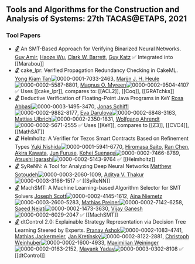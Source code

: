 ## Tools and Algorithms for the Construction and Analysis of Systems: 27th TACAS@ETAPS, 2021
### Tool Papers
- [🔓](https://doi.org/10.1007/978-3-030-72013-1_11) An SMT-Based Approach for Verifying Binarized Neural Networks.
[Guy Amir](https://dblp.org/pid/277/9596.html), [Haoze Wu](https://dblp.org/pid/195/8725-1.html), [Clark W. Barrett](https://dblp.org/pid/b/ClarkWBarrett.html), [Guy Katz](https://dblp.org/pid/23/10321.html)
✅ Integrated into [[Marabou]]
- [🔓](https://doi.org/10.1007/978-3-030-72013-1_12) cake\_lpr: Verified Propagation Redundancy Checking in CakeML.
[Yong Kiam Tan](https://dblp.org/pid/156/7492.html)![](https://dblp.org/img/orcid-mark.12x12.png "0000-0001-7033-2463"), [Marijn J. H. Heule](https://dblp.org/pid/h/MarijnHeule.html)![](https://dblp.org/img/orcid-mark.12x12.png "0000-0002-5587-8801"), [Magnus O. Myreen](https://dblp.org/pid/92/2955.html)![](https://dblp.org/img/orcid-mark.12x12.png "0000-0002-9504-4107")
✅ Uses [[cake_lpr]], compares to: [[ACL2]], [[Coq]], [[GRATchks]]
- [🔓](https://doi.org/10.1007/978-3-030-72013-1_13) Deductive Verification of Floating-Point Java Programs in KeY
[Rosa Abbasi](https://dblp.org/pid/284/0754.html)![](https://dblp.org/img/orcid-mark.12x12.png "0000-0003-1495-3470"), [Jonas Schiffl](https://dblp.org/pid/210/8488.html)![](https://dblp.org/img/orcid-mark.12x12.png "0000-0002-9882-8177"), [Eva Darulova](https://dblp.org/pid/75/10322.html)![](https://dblp.org/img/orcid-mark.12x12.png "0000-0002-6848-3163"), [Mattias Ulbrich](https://dblp.org/pid/73/9580.html)![](https://dblp.org/img/orcid-mark.12x12.png "0000-0002-2350-1831"), [Wolfgang Ahrendt](https://dblp.org/pid/91/1275.html)![](https://dblp.org/img/orcid-mark.12x12.png "0000-0002-5671-2555")
✅ Uses [[KeY]], compares to [[Z3]], [[CVC4]], [[MathSAT]]
- [🔓](https://doi.org/10.1007/978-3-030-72013-1_14) Helmholtz: A Verifier for Tezos Smart Contracts Based on Refinement Types
[Yuki Nishida](https://dblp.org/pid/36/10522-1.html)![](https://dblp.org/img/orcid-mark.12x12.png "0000-0001-5941-6770"), [Hiromasa Saito](https://dblp.org/pid/288/1291.html), [Ran Chen](https://dblp.org/pid/95/6235.html), [Akira Kawata](https://dblp.org/pid/246/5108.html), [Jun Furuse](https://dblp.org/pid/95/2452.html), [Kohei Suenaga](https://dblp.org/pid/82/6723.html)![](https://dblp.org/img/orcid-mark.12x12.png "0000-0002-7466-8789"), [Atsushi Igarashi](https://dblp.org/pid/34/589.html)![](https://dblp.org/img/orcid-mark.12x12.png "0000-0002-5143-9764")
✅ [[Helmholtz]]
- [🔓](https://doi.org/10.1007/978-3-030-72013-1_15) SyReNN: A Tool for Analyzing Deep Neural Networks
[Matthew Sotoudeh](https://dblp.org/pid/215/4310.html)![](https://dblp.org/img/orcid-mark.12x12.png "0000-0003-2060-1009"), [Aditya V. Thakur](https://dblp.org/pid/68/1945.html)![](https://dblp.org/img/orcid-mark.12x12.png "0000-0003-3166-1517")
✅ [[SyReNN]]
- [🔓](https://doi.org/10.1007/978-3-030-72013-1_16) MachSMT: A Machine Learning-based Algorithm Selector for SMT Solvers
[Joseph Scott](https://dblp.org/pid/13/10056.html)![](https://dblp.org/img/orcid-mark.12x12.png "0000-0002-4145-1612"), [Aina Niemetz](https://dblp.org/pid/115/4373.html)![](https://dblp.org/img/orcid-mark.12x12.png "0000-0003-2600-5283"), [Mathias Preiner](https://dblp.org/pid/115/4371.html)![](https://dblp.org/img/orcid-mark.12x12.png "0000-0002-7142-6258"), [Saeed Nejati](https://dblp.org/pid/185/0665.html)![](https://dblp.org/img/orcid-mark.12x12.png "0000-0002-1473-3630"), [Vijay Ganesh](https://dblp.org/pid/g/VijayGanesh.html)![](https://dblp.org/img/orcid-mark.12x12.png "0000-0002-6029-2047")
✅ [[MachSMT]]
- [🔓](https://doi.org/10.1007/978-3-030-72013-1_17) dtControl 2.0: Explainable Strategy Representation via Decision Tree Learning Steered by Experts. 
[Pranav Ashok](https://dblp.org/pid/200/8227.html)![](https://dblp.org/img/orcid-mark.12x12.png "0000-0002-1083-4741"), [Mathias Jackermeier](https://dblp.org/pid/258/4958.html), [Jan Kretínský](https://dblp.org/pid/95/6511.html)![](https://dblp.org/img/orcid-mark.12x12.png "0000-0002-8122-2881"), [Christoph Weinhuber](https://dblp.org/pid/283/5774.html)![](https://dblp.org/img/orcid-mark.12x12.png "0000-0002-1600-4933"), [Maximilian Weininger](https://dblp.org/pid/194/2910.html)![](https://dblp.org/img/orcid-mark.12x12.png "0000-0002-0163-2152"), [Mayank Yadav](https://dblp.org/pid/190/8997.html)![](https://dblp.org/img/orcid-mark.12x12.png "0000-0003-0302-8108")
✅ [[dtControl]]